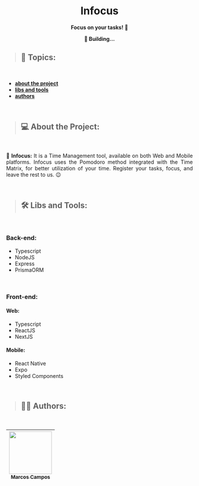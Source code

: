 <h1 align="center" style="font-weight: bold;">
  Infocus
</h1>

<p align="center">
	<strong>Focus on your tasks!</strong> 👀
</p>
<p align="center">
	<strong>🚧 Building...</strong>
</p>

> ## **📌 Topics:**

<br />

- [**about the project**](#💻-about-the-project)
- [**libs and tools**](#🛠-libs-and-tools)
- [**authors**](#🦸-authors)

<br />

> ## **💻 About the Project:**

<br />

<p style="text-align: justify;">
  <strong>📝 Infocus:</strong>
  It is a Time Management tool, available on both Web and Mobile platforms. Infocus uses the Pomodoro method integrated with the Time Matrix, for better utilization of your time. Register your tasks, focus, and leave the rest to us. 😉
  </span>
</p>

<br />

> ## **🛠 Libs and Tools:**

<br />

### **Back-end:**

- Typescript
- NodeJS
- Express
- PrismaORM

<br />

### **Front-end:**

#### Web:
- Typescript
- ReactJS
- NextJS

#### Mobile:
- React Native
- Expo
- Styled Components

<br />

> ## **👨‍💻 Authors:**

<br />

| [<img src="https://avatars1.githubusercontent.com/u/61772359?s=400&u=bc1cc2d6907c49f1c699a944838b87409a77d5cc&v=4" width=115 /> <br/> <sub>Marcos Campos</sub>](https://github.com/Markimg22) |
| :---: |

